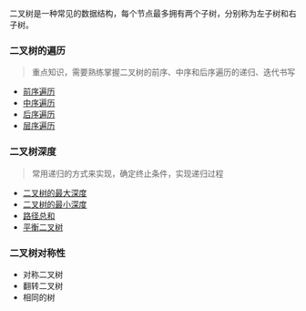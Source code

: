 二叉树是一种常见的数据结构，每个节点最多拥有两个子树，分别称为左子树和右子树。

### 二叉树的遍历
> 重点知识，需要熟练掌握二叉树的前序、中序和后序遍历的递归、迭代书写

- [前序遍历](./二叉树的前序遍历.md)
- [中序遍历](./二叉树中序遍历.md)
- [后序遍历](./二叉树后序遍历.md)
- [层序遍历](./二叉树层序遍历.md)


### 二叉树深度
> 常用递归的方式来实现，确定终止条件，实现递归过程

- [二叉树的最大深度](./二叉树的最大深度.md)
- [二叉树的最小深度](./二叉树的最小深度.md)
- [路径总和](./路径总和.md)
- [平衡二叉树](./平衡二叉树.md)

### 二叉树对称性
- 对称二叉树
- 翻转二叉树
- 相同的树

